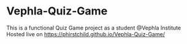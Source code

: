 # Vephla-Quiz-Game
This is a functional Quiz Game project as a student @Vephla Institute
Hosted live on https://phirstchild.github.io/Vephla-Quiz-Game/
